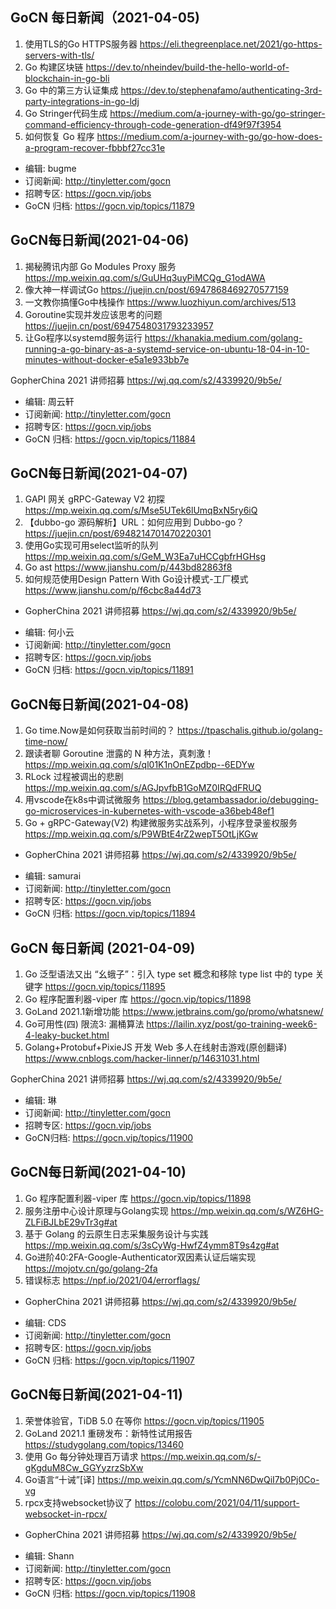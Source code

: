 ## GoCN 每日新闻（2021-04-05)

1. 使用TLS的Go HTTPS服务器 https://eli.thegreenplace.net/2021/go-https-servers-with-tls/
2. Go 构建区块链 https://dev.to/nheindev/build-the-hello-world-of-blockchain-in-go-bli
3. Go 中的第三方认证集成 https://dev.to/stephenafamo/authenticating-3rd-party-integrations-in-go-ldj
4. Go Stringer代码生成 https://medium.com/a-journey-with-go/go-stringer-command-efficiency-through-code-generation-df49f97f3954
5. 如何恢复 Go 程序 https://medium.com/a-journey-with-go/go-how-does-a-program-recover-fbbbf27cc31e

- 编辑: bugme
- 订阅新闻: http://tinyletter.com/gocn
- 招聘专区: https://gocn.vip/jobs
- GoCN 归档: https://gocn.vip/topics/11879

## GoCN每日新闻(2021-04-06)

1. 揭秘腾讯内部 Go Modules Proxy 服务 https://mp.weixin.qq.com/s/GuUHq3uyPiMCQg_G1odAWA
2. 像大神一样调试Go https://juejin.cn/post/6947868469270577159
3. 一文教你搞懂Go中栈操作 https://www.luozhiyun.com/archives/513
4. Goroutine实现并发应该思考的问题 https://juejin.cn/post/6947548031793233957
5. 让Go程序以systemd服务运行 https://khanakia.medium.com/golang-running-a-go-binary-as-a-systemd-service-on-ubuntu-18-04-in-10-minutes-without-docker-e5a1e933bb7e

GopherChina 2021 讲师招募 https://wj.qq.com/s2/4339920/9b5e/

- 编辑: 周云轩
- 订阅新闻: http://tinyletter.com/gocn
- 招聘专区: https://gocn.vip/jobs
- GoCN 归档: https://gocn.vip/topics/11884

## GoCN每日新闻(2021-04-07)

1. GAPI 网关 gRPC-Gateway V2 初探 https://mp.weixin.qq.com/s/Mse5UTek6lUmqBxN5ry6iQ
2. 【dubbo-go 源码解析】URL：如何应用到 Dubbo-go？https://juejin.cn/post/6948214701470220301
3. 使用Go实现可用select监听的队列 https://mp.weixin.qq.com/s/GeM_W3Ea7uHCCgbfrHGHsg
4. Go ast https://www.jianshu.com/p/443bd82863f8
5. 如何规范使用Design Pattern With Go设计模式-工厂模式 https://www.jianshu.com/p/f6cbc8a44d73

- GopherChina 2021 讲师招募 https://wj.qq.com/s2/4339920/9b5e/

* 编辑: 何小云
* 订阅新闻: http://tinyletter.com/gocn
* 招聘专区: https://gocn.vip/jobs
* GoCN 归档: https://gocn.vip/topics/11891

## GoCN每日新闻(2021-04-08)

1. Go time.Now是如何获取当前时间的？ https://tpaschalis.github.io/golang-time-now/
2. 跟读者聊 Goroutine 泄露的 N 种方法，真刺激！ https://mp.weixin.qq.com/s/ql01K1nOnEZpdbp--6EDYw
3. RLock 过程被调出的悲剧 https://mp.weixin.qq.com/s/AGJpvfbB1GoMZ0IRQdFRUQ
4. 用vscode在k8s中调试微服务 https://blog.getambassador.io/debugging-go-microservices-in-kubernetes-with-vscode-a36beb48ef1
5. Go + gRPC-Gateway(V2) 构建微服务实战系列，小程序登录鉴权服务 https://mp.weixin.qq.com/s/P9WBtE4rZ2wepT5OtLjKGw

- GopherChina 2021 讲师招募 https://wj.qq.com/s2/4339920/9b5e/

* 编辑: samurai
* 订阅新闻: http://tinyletter.com/gocn
* 招聘专区: https://gocn.vip/jobs
* GoCN 归档: https://gocn.vip/topics/11894

## GoCN 每日新闻 (2021-04-09)

1. Go 泛型语法又出 “幺蛾子”：引入 type set 概念和移除 type list 中的 type 关键字 https://gocn.vip/topics/11895
2. Go 程序配置利器-viper 库 https://gocn.vip/topics/11898
3. GoLand 2021.1新增功能 https://www.jetbrains.com/go/promo/whatsnew/
4. Go可用性(四) 限流3: 漏桶算法 https://lailin.xyz/post/go-training-week6-4-leaky-bucket.html
5. Golang+Protobuf+PixieJS 开发 Web 多人在线射击游戏(原创翻译) https://www.cnblogs.com/hacker-linner/p/14631031.html

GopherChina 2021 讲师招募 https://wj.qq.com/s2/4339920/9b5e/

- 编辑: 琳 
- 订阅新闻: http://tinyletter.com/gocn
- 招聘专区: https://gocn.vip/jobs
- GoCN归档: https://gocn.vip/topics/11900

## GoCN每日新闻(2021-04-10)

1. Go 程序配置利器-viper 库 https://gocn.vip/topics/11898
2. 服务注册中心设计原理与Golang实现 https://mp.weixin.qq.com/s/WZ6HG-ZLFiBJLbE29vTr3g#at
3. 基于 Golang 的云原生日志采集服务设计与实践 https://mp.weixin.qq.com/s/3sCyWg-HwfZ4ymm8T9s4zg#at
4. Go进阶40:2FA-Google-Authenticator双因素认证后端实现 https://mojotv.cn/go/golang-2fa
5. 错误标志 https://npf.io/2021/04/errorflags/

- GopherChina 2021 讲师招募 https://wj.qq.com/s2/4339920/9b5e/

* 编辑: CDS
* 订阅新闻: http://tinyletter.com/gocn
* 招聘专区: https://gocn.vip/jobs
* GoCN 归档: https://gocn.vip/topics/11907

## GoCN每日新闻(2021-04-11)

1. 荣誉体验官，TiDB 5.0 在等你 https://gocn.vip/topics/11905
2. GoLand 2021.1 重磅发布：新特性试用报告 https://studygolang.com/topics/13460
3. 使用 Go 每分钟处理百万请求 https://mp.weixin.qq.com/s/-gKgduM8Cw_GGYyzrzSbXw
4. Go语言“十诫”[译] https://mp.weixin.qq.com/s/YcmNN6DwQiI7b0Pj0Co-vg
5. rpcx支持websocket协议了 https://colobu.com/2021/04/11/support-websocket-in-rpcx/

- GopherChina 2021 讲师招募 https://wj.qq.com/s2/4339920/9b5e/

* 编辑: Shann 
* 订阅新闻: http://tinyletter.com/gocn
* 招聘专区: https://gocn.vip/jobs
* GoCN 归档: https://gocn.vip/topics/11908

